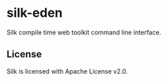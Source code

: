 silk-eden
=========

Silk compile time web toolkit command line interface.

## License

Silk is licensed with Apache License v2.0.
